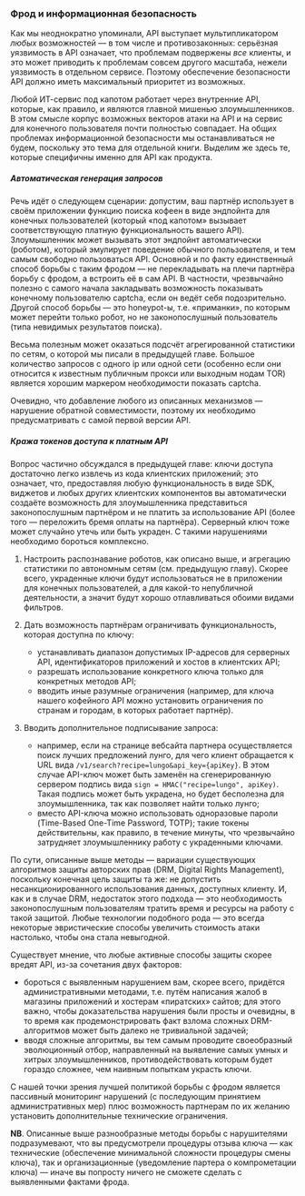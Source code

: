 ### Фрод и информационная безопасность

Как мы неоднократно упоминали, API выступает мультипликатором *любых* возможностей — в том числе и противозаконных: серьёзная уязвимость в API означает, что проблемам подвержены *все* клиенты, и это может приводить к проблемам совсем другого масштаба, нежели уязвимость в отдельном сервисе. Поэтому обеспечение безопасности API должно иметь максимальный приоритет из возможных.

Любой ИТ-сервис под капотом работает через внутренние API, которые, как правило, и являются главной мишенью злоумышленников. В этом смысле корпус возможных векторов атаки на API и на сервис для конечного пользователя почти полностью совпадает. На общих проблемах информационной безопасности мы останавливаться не будем, поскольку это тема для отдельной книги. Выделим же здесь те, которые специфичны именно для API как продукта.

##### Автоматическая генерация запросов

Речь идёт о следующем сценарии: допустим, ваш партнёр использует в своём приложении функцию поиска кофеен в виде эндпойнта для конечных пользователей (который «под капотом» вызывает соответствующую платную функциональность вашего API). Злоумышленник может вызывать этот эндпойнт автоматически (роботом), который эмулирует поведение обычного пользователя, и тем самым свободно пользоваться API. Основной и по факту единственный способ борьбы с таким фродом — не перекладывать на плечи партнёра борьбу с фродом, а встроить её в сам API. В частности, чрезвычайно полезно с самого начала закладывать возможность показывать конечному пользователю captcha, если он ведёт себя подозрительно. Другой способ борьбы — это honeypot-ы, т.е. «приманки», по которым может перейти только робот, но не законопослушный пользователь (типа невидимых результатов поиска).

Весьма полезным может оказаться подсчёт агрегированной статистики по сетям, о которой мы писали в предыдущей главе. Большое количество запросов с одного ip или одной сети (особенно если они относится к известным публичным прокси или выходным нодам TOR) является хорошим маркером необходимости показать captcha.

Очевидно, что добавление любого из описанных механизмов — нарушение обратной совместимости, поэтому их необходимо предусматривать с самой первой версии API.

##### Кража токенов доступа к платным API

Вопрос частично обсуждался в предыдущей главе: ключи доступа достаточно легко извлечь из кода клиентских приложений; это означает, что, предоставляя любую функциональность в виде SDK, виджетов и любых других клиентских компонентов вы автоматически создаёте возможность для злоумышленника представиться законопослушным партнёром и не платить за использование API (более того — переложить бремя оплаты на партнёра). Серверный ключ тоже может случайно утечь или быть украден. С такими нарушениями необходимо бороться комплексно.

  1. Настроить распознавание роботов, как описано выше, и агрегацию статистики по автономным сетям (см. предыдущую главу). Скорее всего, украденные ключи будут использоваться не в приложении для конечных пользователей, а для какой-то непубличной деятельности, а значит будут хорошо отлавливаться обоими видами фильтров.

  2. Дать возможность партнёрам ограничивать функциональность, которая доступна по ключу:
      * устанавливать диапазон допустимых IP-адресов для серверных API, идентификаторов приложений и хостов в клиентских API;
      * разрешать использование конкретного ключа только для конкретных методов API;
      * вводить иные разумные ограничения (например, для ключа нашего кофейного API можно установить ограничения по странам и городам, в которых работает партнёр).

  3. Вводить дополнительное подписывание запроса:
      * например, если на странице вебсайта партнера осуществляется поиск лучших предложений лунго, для чего клиент обращается к URL вида `/v1/search?recipe=lungo&api_key={apiKey}`. В этом случае API-ключ может быть заменён на сгенерированную сервером подпись вида `sign = HMAC("recipe=lungo", apiKey)`. Такая подпись может быть украдена, но будет бесполезна для злоумышленника, так как позволяет найти только лунго;
      * вместо API-ключа можно использовать одноразовые пароли (Time-Based One-Time Password, TOTP); такие токены действительны, как правило, в течение минуты, что чрезвычайно затрудняет злоумышленнику работу с украденными ключами.
    
По сути, описанные выше методы — вариации существующих алгоритмов защиты авторских прав (DRM, Digital Rights Management), поскольку конечная цель защиты та же: не допустить несанкционированного использования данных, доступных клиенту. И, как и в случае DRM, недостаток этого подхода — это необходимость законопослушным пользователям тратить время и ресурсы на работу с такой защитой. Любые технологии подобного рода — это всегда некоторые эвристические способы увеличить стоимость атаки настолько, чтобы она стала невыгодной.

Существует мнение, что любые активные способы защиты скорее вредят API, из-за сочетания двух факторов:
  * бороться с выявленным нарушением вам, скорее всего, придётся административными методами, т.е. путём написания жалоб в магазины приложений и хостерам «пиратских» сайтов; для этого важно, чтобы доказательства нарушения были просты и очевидны, в то время как продемонстрировать факт взлома сложных DRM-алгоритмов может быть далеко не тривиальной задачей;
  * вводя сложные алгоритмы, вы тем самым проводите своеобразный эволюционный отбор, направленный на выявление самых умных и хитрых злоумышленников, противодействовать которым будет гораздо сложнее, чем наивным попыткам украсть ключи.

С нашей точки зрения лучшей политикой борьбы с фродом является пассивный мониторинг нарушений (с последующим принятием административных мер) плюс возможность партнерам по их желанию установить дополнительные технические ограничения.

**NB**. Описанные выше разнообразные методы борьбы с нарушителями подразумевают, что вы предусмотрели процедуры отзыва ключа — как технические (обеспечение минимальной сложности процедуры смены ключа), так и организационные (уведомление партера о компрометации ключа) — иначе вы попросту ничего не сможете сделать с выявленными фактами фрода.
